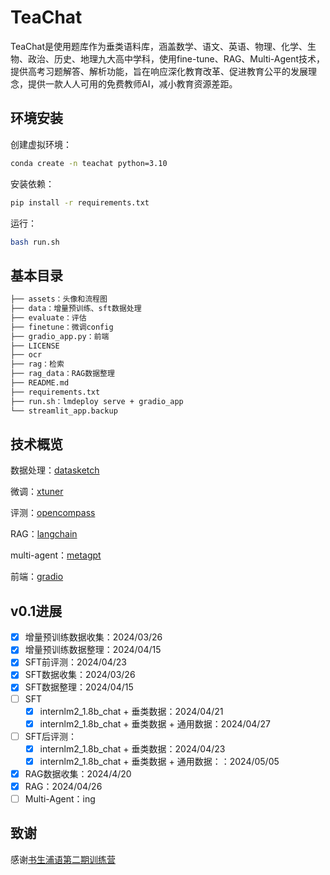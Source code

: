 # TeaChat

TeaChat是使用题库作为垂类语料库，涵盖数学、语文、英语、物理、化学、生物、政治、历史、地理九大高中学科，使用fine-tune、RAG、Multi-Agent技术，提供高考习题解答、解析功能，旨在响应深化教育改革、促进教育公平的发展理念，提供一款人人可用的免费教师AI，减小教育资源差距。

## 环境安装

创建虚拟环境：

```bash
conda create -n teachat python=3.10
```

安装依赖：

```bash
pip install -r requirements.txt
```

运行：

```bash
bash run.sh
```

## 基本目录

```bash
├── assets：头像和流程图
├── data：增量预训练、sft数据处理
├── evaluate：评估
├── finetune：微调config
├── gradio_app.py：前端
├── LICENSE
├── ocr
├── rag：检索
├── rag_data：RAG数据整理
├── README.md
├── requirements.txt
├── run.sh：lmdeploy serve + gradio_app
└── streamlit_app.backup
```

## 技术概览

数据处理：[datasketch](https://github.com/ekzhu/datasketch)

微调：[xtuner](https://github.com/InternLM/xtuner)

评测：[opencompass](https://github.com/open-compass/opencompass)

RAG：[langchain](https://github.com/langchain-ai/langchain)

multi-agent：[metagpt](https://github.com/geekan/MetaGPT)

前端：[gradio](https://github.com/gradio-app/gradio)

## v0.1进展

* [x] 增量预训练数据收集：2024/03/26
* [x] 增量预训练数据整理：2024/04/15
* [x] SFT前评测：2024/04/23
* [x] SFT数据收集：2024/03/26
* [x] SFT数据整理：2024/04/15
* [ ] SFT
  * [x] internlm2_1.8b_chat + 垂类数据：2024/04/21
  * [x] internlm2_1.8b_chat + 垂类数据 + 通用数据：2024/04/27
* [ ] SFT后评测：
  * [x] internlm2_1.8b_chat + 垂类数据：2024/04/23
  * [x] internlm2_1.8b_chat + 垂类数据 + 通用数据：：2024/05/05
* [x] RAG数据收集：2024/4/20
* [x] RAG：2024/04/26
* [ ] Multi-Agent：ing

## 致谢

感谢[书生浦语第二期训练营](https://github.com/InternLM/Tutorial/tree/camp2)
